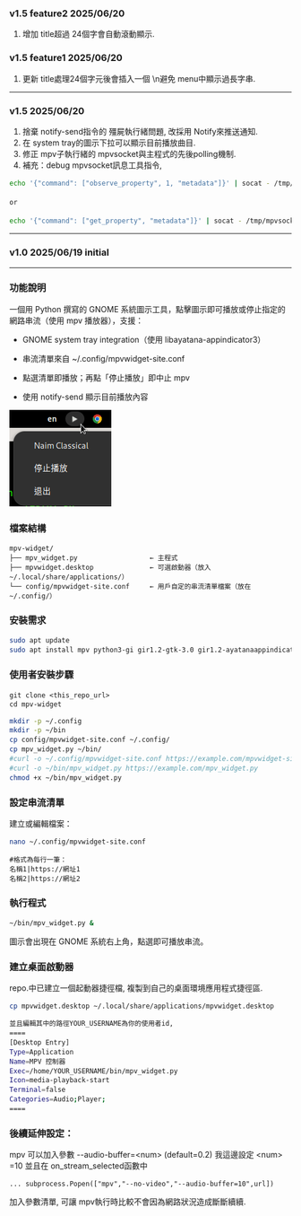 ### v1.5 feature2 2025/06/20
1. 增加 title超過 24個字會自動滾動顯示.

### v1.5 feature1 2025/06/20
1. 更新 title處理24個字元後會插入一個 \n避免 menu中顯示過長字串.

---
### v1.5 2025/06/20 
1. 捨棄 notify-send指令的 殭屍執行緒問題, 改採用 Notify來推送通知.
2. 在 system tray的圖示下拉可以顯示目前播放曲目.
3. 修正 mpv子執行緒的 mpvsocket與主程式的先後polling機制. 
4. 補充：debug mpvsocket訊息工具指令, 
```bash
echo '{"command": ["observe_property", 1, "metadata"]}' | socat - /tmp/mpvsocket

or

echo '{"command": ["get_property", "metadata"]}' | socat - /tmp/mpvsocket

```
---
### v1.0 2025/06/19 initial

---
### 功能說明
一個用 Python 撰寫的 GNOME 系統圖示工具，點擊圖示即可播放或停止指定的網路串流（使用 mpv 播放器），支援：
* GNOME system tray integration（使用 libayatana-appindicator3）

* 串流清單來自 ~/.config/mpvwidget-site.conf

* 點選清單即播放；再點「停止播放」即中止 mpv

* 使用 notify-send 顯示目前播放內容

![screenshot](image/screenshot.png)


### 檔案結構
```
mpv-widget/
├── mpv_widget.py                  ← 主程式
├── mpvwidget.desktop              ← 可選啟動器（放入 ~/.local/share/applications/）
└── config/mpvwidget-site.conf     ← 用戶自定的串流清單檔案（放在 ~/.config/）
```

### 安裝需求
```bash
sudo apt update
sudo apt install mpv python3-gi gir1.2-gtk-3.0 gir1.2-ayatanaappindicator3-0.1 libnotify-bin
```

### 使用者安裝步驟
```
git clone <this_repo_url>
cd mpv-widget
```

```bash
mkdir -p ~/.config
mkdir -p ~/bin
cp config/mpvwidget-site.conf ~/.config/
cp mpv_widget.py ~/bin/
#curl -o ~/.config/mpvwidget-site.conf https://example.com/mpvwidget-site.conf  # 或自己建立
#curl -o ~/bin/mpv_widget.py https://example.com/mpv_widget.py
chmod +x ~/bin/mpv_widget.py
```
### 設定串流清單
建立或編輯檔案：
```bash
nano ~/.config/mpvwidget-site.conf
```
```
#格式為每行一筆：
名稱1|https://網址1
名稱2|https://網址2
```

### 執行程式
```bash
~/bin/mpv_widget.py &
```
圖示會出現在 GNOME 系統右上角，點選即可播放串流。

### 建立桌面啟動器
repo.中已建立一個起動器捷徑檔, 複製到自己的桌面環境應用程式捷徑區.
```bash
cp mpvwidget.desktop ~/.local/share/applications/mpvwidget.desktop
```
```bash
並且編輯其中的路徑YOUR_USERNAME為你的使用者id,
====
[Desktop Entry]
Type=Application
Name=MPV 控制器
Exec=/home/YOUR_USERNAME/bin/mpv_widget.py
Icon=media-playback-start
Terminal=false
Categories=Audio;Player;
====
```

### 後續延伸設定：
mpv 可以加入參數 --audio-buffer=\<num\> (default=0.2) 
我這邊設定 \<num\> =10
並且在 on_stream_selected函數中
```
... subprocess.Popen(["mpv","--no-video","--audio-buffer=10",url])
```
加入參數清單, 可讓 mpv執行時比較不會因為網路狀況造成斷斷續續.

